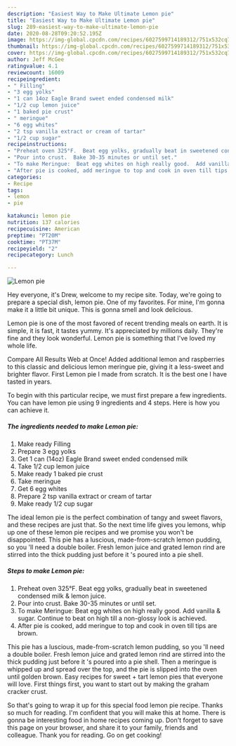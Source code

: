 ```yaml
---
description: "Easiest Way to Make Ultimate Lemon pie"
title: "Easiest Way to Make Ultimate Lemon pie"
slug: 289-easiest-way-to-make-ultimate-lemon-pie
date: 2020-08-28T09:20:52.195Z
image: https://img-global.cpcdn.com/recipes/6027599714189312/751x532cq70/lemon-pie-recipe-main-photo.jpg
thumbnail: https://img-global.cpcdn.com/recipes/6027599714189312/751x532cq70/lemon-pie-recipe-main-photo.jpg
cover: https://img-global.cpcdn.com/recipes/6027599714189312/751x532cq70/lemon-pie-recipe-main-photo.jpg
author: Jeff McGee
ratingvalue: 4.1
reviewcount: 16009
recipeingredient:
- " Filling"
- "3 egg yolks"
- "1 can 14oz Eagle Brand sweet ended condensed milk"
- "1/2 cup lemon juice"
- "1 baked pie crust"
- " meringue"
- "6 egg whites"
- "2 tsp vanilla extract or cream of tartar"
- "1/2 cup sugar"
recipeinstructions:
- "Preheat oven 325°F.  Beat egg yolks, gradually beat in sweetened condensed milk &amp; lemon juice."
- "Pour into crust.  Bake 30-35 minutes or until set."
- "To make Meringue:  Beat egg whites on high really good.  Add vanilla &amp; sugar.  Continue to beat on high till a non-glossy look is achieved."
- "After pie is cooked, add meringue to top and cook in oven till tips are brown."
categories:
- Recipe
tags:
- lemon
- pie

katakunci: lemon pie 
nutrition: 137 calories
recipecuisine: American
preptime: "PT20M"
cooktime: "PT37M"
recipeyield: "2"
recipecategory: Lunch

---
```



![Lemon pie](https://img-global.cpcdn.com/recipes/6027599714189312/751x532cq70/lemon-pie-recipe-main-photo.jpg)

Hey everyone, it's Drew, welcome to my recipe site. Today, we're going to prepare a special dish, lemon pie. One of my favorites. For mine, I'm gonna make it a little bit unique. This is gonna smell and look delicious.

Lemon pie is one of the most favored of recent trending meals on earth. It is simple, it is fast, it tastes yummy. It's appreciated by millions daily. They're fine and they look wonderful. Lemon pie is something that I've loved my whole life.

Compare All Results Web at Once! Added additional lemon and raspberries to this classic and delicious lemon meringue pie, giving it a less-sweet and brighter flavor. First Lemon pie I made from scratch. It is the best one I have tasted in years.


To begin with this particular recipe, we must first prepare a few ingredients. You can have lemon pie using 9 ingredients and 4 steps. Here is how you can achieve it.

<!--inarticleads1-->

##### The ingredients needed to make Lemon pie:

1. Make ready  Filling
1. Prepare 3 egg yolks
1. Get 1 can (14oz) Eagle Brand sweet ended condensed milk
1. Take 1/2 cup lemon juice
1. Make ready 1 baked pie crust
1. Take  meringue
1. Get 6 egg whites
1. Prepare 2 tsp vanilla extract or cream of tartar
1. Make ready 1/2 cup sugar


The ideal lemon pie is the perfect combination of tangy and sweet flavors, and these recipes are just that. So the next time life gives you lemons, whip up one of these lemon pie recipes and we promise you won&#39;t be disappointed. This pie has a luscious, made-from-scratch lemon pudding, so you &#39;ll need a double boiler. Fresh lemon juice and grated lemon rind are stirred into the thick pudding just before it &#39;s poured into a pie shell. 

<!--inarticleads2-->

##### Steps to make Lemon pie:

1. Preheat oven 325°F.  Beat egg yolks, gradually beat in sweetened condensed milk &amp; lemon juice.
1. Pour into crust.  Bake 30-35 minutes or until set.
1. To make Meringue:  Beat egg whites on high really good.  Add vanilla &amp; sugar.  Continue to beat on high till a non-glossy look is achieved.
1. After pie is cooked, add meringue to top and cook in oven till tips are brown.


This pie has a luscious, made-from-scratch lemon pudding, so you &#39;ll need a double boiler. Fresh lemon juice and grated lemon rind are stirred into the thick pudding just before it &#39;s poured into a pie shell. Then a meringue is whipped up and spread over the top, and the pie is slipped into the oven until golden brown. Easy recipes for sweet + tart lemon pies that everyone will love. First things first, you want to start out by making the graham cracker crust. 

So that's going to wrap it up for this special food lemon pie recipe. Thanks so much for reading. I'm confident that you will make this at home. There is gonna be interesting food in home recipes coming up. Don't forget to save this page on your browser, and share it to your family, friends and colleague. Thank you for reading. Go on get cooking!
